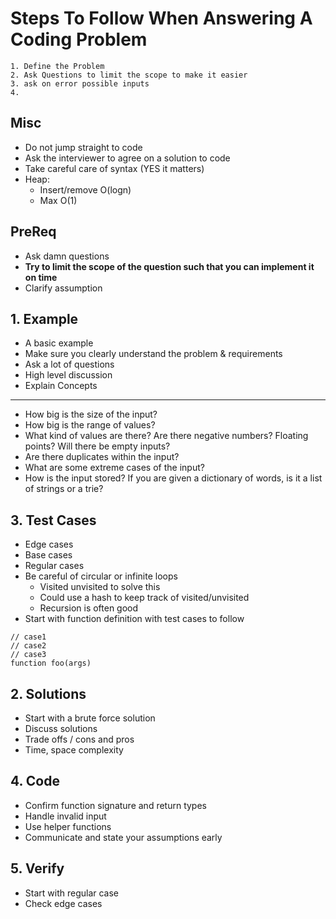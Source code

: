 # Steps To Follow When Answering A Coding Problem 

```
1. Define the Problem
2. Ask Questions to limit the scope to make it easier
3. ask on error possible inputs
4. 
```

## Misc

- Do not jump straight to code
- Ask the interviewer to agree on a solution to code
- Take careful care of syntax (YES it matters)
- Heap: 
  - Insert/remove O(logn)
  - Max O(1) 

## PreReq

- Ask damn questions
- **Try to limit the scope of the question such that you can implement it on time**
- Clarify assumption

## 1. Example

- A basic example
- Make sure you clearly understand the problem & requirements
- Ask a lot of questions
- High level discussion
- Explain Concepts
---
- How big is the size of the input?
- How big is the range of values?
- What kind of values are there? Are there negative numbers? Floating points?
  Will there be empty inputs?
- Are there duplicates within the input?
- What are some extreme cases of the input?
- How is the input stored? If you are given a dictionary of words, is it a list
  of strings or a trie?
  
## 3. Test Cases 

- Edge cases
- Base cases 
- Regular cases 
- Be careful of circular or infinite loops 
  - Visited unvisited to solve this
  - Could use a hash to keep track of visited/unvisited
  - Recursion is often good
- Start with function definition with test cases to follow 
```
// case1
// case2 
// case3 
function foo(args)
```

## 2. Solutions 

- Start with a brute force solution
- Discuss solutions
- Trade offs / cons and pros 
- Time, space complexity

## 4. Code

- Confirm function signature and return types
- Handle invalid input
- Use helper functions
- Communicate and state your assumptions early 

## 5. Verify 

- Start with regular case
- Check edge cases
